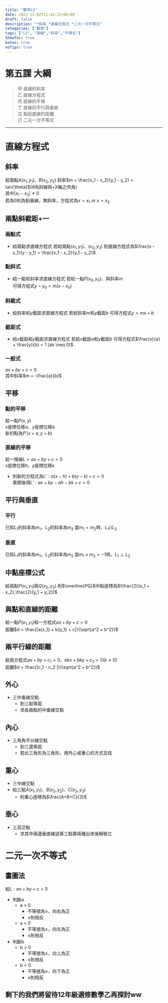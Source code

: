 ```yaml
---
title: "數學L5"
date: 2022-11-02T21:43:12+08:00
draft: false
description: "*斜率 *直線方程式 *二元一次不等式"
categories: ["數學"]
tags: ["L5", "直線","斜率","不等式"]
ShowToc: true
katex: true
noTips: true
---
```


# 第五課 大綱
> 甲 直線的斜率  
> 乙 直線方程式  
> 丙 直線的平移  
> 丁 直線的平行與垂直  
> 戊 點到直線的距離  
> 己 二元一次不等式  

------------
# 直線方程式
## 斜率
給兩點$A(x_1, y_1)$、$B(x_2, y_2)$
斜率$m = \frac{x_1 - x_2}{y_1 - y_2} = tan{\theta}$($\theta$為斜線與+X軸之夾角)  
其中$|x_1 - x_2| \neq 0$  
若為0則為鉛垂線，無斜率，方程式為$x = x_1$ or $x = x_2$  

## 兩點斜截距+一
### 兩點式
- 給兩點求直線方程式
若給兩點$(x_1,y_1)$、$(x_2,y_2)$
則直線方程式為$\frac{x - x_1}{y - y_1} = \frac{x_1 - x_2}{y_1 - y_2}$

### 點斜式
- 給一點和斜率求直線方程式
若給一點$P(x_0, y_0)$、與斜率$m$  
可得方程式$y - y_0 = m(x - x_0)$

### 斜截式
- 給斜率和$y$截距求直線方程式
若給斜率$m$和$y$截距$b$
可得方程式$y = mx + b$

### 截距式
- 給$x$截距和$y$截距求直線方程式
若給$x$截距$a$和$y$截距$b$
可得方程式$\frac{x}{a} + \frac{y}{b} = 1 (ab \neq 0)$

### 一般式
$ax + by + c = 0$  
其中斜率$m = -\frac{a}{b}$

## 平移
### 點的平移
給一點$P(x, y)$  
$x$座標位移$a$、$y$座標位移$b$  
新的點為$P'(x + a, y + b)$

### 直線的平移
給一條線$\mathit{L} = ax + by + c = 0$  
$x$座標位移$h$、$y$座標位移$k$  
- 則新的方程式為$\mathit{L'}:a(x - h) + b(y - k) + c = 0$  
乘開後得$\mathit{L'}:ax + by - ah - bk + c = 0$

## 平行與垂直
### 平行
已知$L_1$的斜率為$m_1$，$L_2$的斜率為$m_2$
當$m_1 = m_2$時，$L_1 // L_2$

### 垂直
已知$L_1$的斜率為$m_1$，$L_2$的斜率為$m_2$
當$m_1 \times m_2 = -1$時，$L_1 \perp L_2$

## 中點座標公式
給兩點$P(x_1,y_1)$與$Q(x_2,y_2)$
則$\overline{PQ}$中點座標為$(\frac{2}{x_1 + x_2},\frac{2}{y_1 + y_2})$

## 與點和直線的距離
給一點$P(x_1, y_1)$和一方程式$ax + by + c = 0$  
距離$d = \frac{|a{x_1} + b{y_1} + c|}{\sqrt{a^2 + b^2}}$

## 兩平行線的距離
給兩方程式$ax + by + {c_1} = 0$、$akx + bky + {c_2} = 0 (k \neq 0)$  
距離$d = \frac{|c_1 - c_2 |}{\sqrt{a^2 + b^2}}$

## 外心
- 三中垂線交點
  - 到三點等距
  - 求各兩點的中垂線交點

## 內心
- 三角角平分線交點
  - 到三邊等距
  - 若此三角形為三角形，用外心或重心的方式去找

## 重心
- 三中線交點
- 給三點$A(x_1, y_1)$、$B(x_2, y_2)$、$C(x_3, y_3)$
  - 則重心座標為$\frac{A+B+C}{3}$

## 垂心
- 三高交點
  - 求其中兩邊垂直線過第三點算兩種出來後解聯立

# 二元一次不等式
## 畫圖法
給$\mathit{L}:ax + by + c = 0$  
- 判斷a
  - a > 0
    - 不等號為$\geq$，向右為正
    - $\leq$則相反
  - a < 0
    - 不等號為$\geq$，向左為正
    - $\leq$則相反
- 判斷b
  - b > 0
    - 不等號為$\geq$，向上為正
    - $\leq$則相反
  - b < 0
    - 不等號為$\geq$，向下為正
    - $\leq$則相反

## 剩下的我們將留待12年級選修數學乙再探討ww